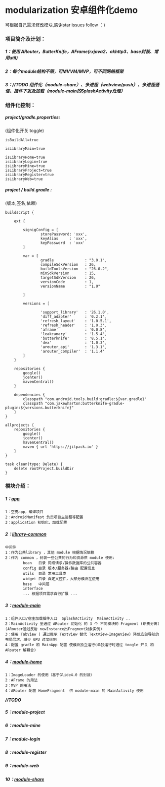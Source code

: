 # modularization 安卓组件化demo
可根据自己需求修改模块,感谢star issues follow ：) 

### 项目简介及计划：
##### 1：使用 ARouter，ButterKnife，AFrame(rxjava2、okhttp3、base封装、常用util)
##### 2：每个module结构不限，可MVVM/MVP，可不同网络框架
##### 3：*//TODO*   组件化（module-share）、多进程（webview/push）、多进程通信、插件下发及加载（module-main的SplashActivity处理）

### 组件化控制：

##### project/gradle.properties:
(组件化开关 toggle)

```
isBuildAll=true

isLibraryMain=true

isLibraryHome=true
isLibraryLogin=true
isLibraryMine=true
isLibraryProject=true
isLibraryRegister=true
isLibraryWeb=true
```

##### project / build.gradle :
(版本,签名,依赖)
```
buildscript {

    ext {

        signigConfig = [
                storePassword: 'xxx',
                keyAlias     : 'xxx',
                keyPassword  : 'xxx'
        ]

        var = [
                gradle              : "3.0.1",
                compileSdkVersion   : 26,
                buildToolsVersion   : "26.0.2",
                minSdkVersion       : 15,
                targetSdkVersion    : 26,
                versionCode         : 1,
                versionName         : "1.0"

        ]

        versions = [

                'support_library'   : '26.1.0',
                'diff_adapter'      : '0.2.1',
                'refresh_layout'    : '1.0.5.1',
                'refresh_header'    : '1.0.3',
                'aframe'            : '0.0.8',
                'leakcanary'        : '1.5.4',
                'butterknife'       : '8.5.1',
                'dex'               : '1.0.3',
                'arouter_api'       : '1.3.1',
                'arouter_compiler'  : '1.1.4'
        ]
    }

    repositories {
        google()
        jcenter()
        mavenCentral()
    }

    dependencies {
        classpath "com.android.tools.build:gradle:${var.gradle}"
        classpath "com.jakewharton:butterknife-gradle-plugin:${versions.butterknife}"
    }
}

allprojects {
    repositories {
        google()
        jcenter()
        mavenCentral()
        maven { url 'https://jitpack.io' }
    }
}

task clean(type: Delete) {
    delete rootProject.buildDir
}
```



### 模块介绍：

##### 1：[app](https://github.com/woaigmz/modularization/blob/master/app/README.md)

```
1：空壳app，编译项目
2：AndroidManifest 负责项目主进程等配置
3：application 初始化，加载配置
```

##### 2：[library-common](https://github.com/woaigmz/modularization/blob/master/library-common/README.md)

```
中间件
1：作为公共library ，其他 module 根据情况依赖
2：作为 common ，封装一些公共的行为和资源供 module 使用:
        bean   目录 网络请求/操作数据库的公共容器
        config 目录 版本/服务器/路由 配置信息
        utils  目录 常用工具类
        widget 目录 自定义控件，大部分模块在使用
        base   中间层
        interface
        ... 根据项目需求自行扩展 ...

```

##### 3：[module-main](https://github.com/woaigmz/modularization/blob/master/module-main/README.md)

```
1：组件入口/宿主加载插件入口  SplashActivity  MainActivity ..
2：MainActivity 里通过 ARouter 初始化 的 3 个 不同模块的 Fragment (职责分离)(ARouter通过反射 newInstance出Fragment对象实例)
3：使用 TabView ( 通过继承 TextView 替代 TextView+ImageView) 降低底部导航的布局层次，减少 GPU 过度绘制
4：配置 gradle 和 MainApp 配置 使模块独立运行(单独运行时通过 toogle 开关 和 ARouter 解耦合)
```

##### 4：[module-home](https://github.com/woaigmz/modularization/blob/master/module-home/README.md)

```
1：ImageLoader 的使用（基于Glide4.0 的封装）
2：AFrame 的用法
3：MVP 的用法
4：ARouter 配置 HomeFragment  供 module-main 的 MainActivity 使用
```
*__//TODO__*
##### 5：module-project

##### 6：module-mine

##### 7：module-login

##### 8：module-register

##### 9：module-web

##### 10：[module-share](https://github.com/woaigmz/modularization/blob/master/sdk-share/README.md)
